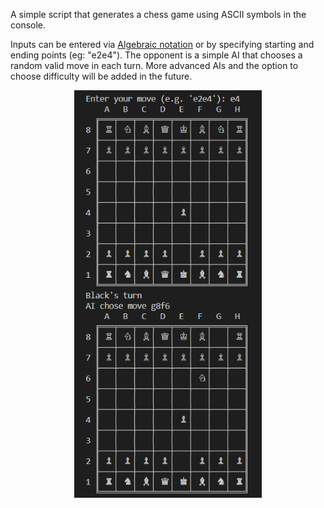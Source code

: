A simple script that generates a chess game using ASCII symbols in the console. 

Inputs can be entered via [Algebraic notation](https://en.wikipedia.org/wiki/Algebraic_notation_(chess)) or by specifying starting and ending points (eg: "e2e4").
The opponent is a simple AI that chooses a random valid move in each turn. More advanced AIs and the option to choose difficulty will be added in the future.

<p align="center">
  <img src="https://raw.githubusercontent.com/SalmanulFarisKA/Python-Projects/main/Games/Chess%20(No%20GUI)/Chess%20No%20GUI%20demo%20image.png" alt="Chess No GUI Demo 1" width="300">
</p>
